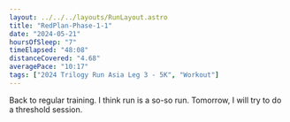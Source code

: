 ```yaml
---
layout: ../../../layouts/RunLayout.astro
title: "RedPlan-Phase-1-1"
date: "2024-05-21"
hoursOfSleep: "7"
timeElapsed: "48:08"
distanceCovered: "4.68"
averagePace: "10:17"
tags: ["2024 Trilogy Run Asia Leg 3 - 5K", "Workout"]
---
```


Back to regular training. I think run is a so-so run. Tomorrow, I will try to do a threshold session.
